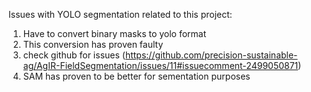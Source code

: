 Issues with YOLO segmentation related to this project:
1. Have to convert binary masks to yolo format
2. This conversion has proven faulty
3. check github for issues (https://github.com/precision-sustainable-ag/AgIR-FieldSegmentation/issues/11#issuecomment-2499050871)
4. SAM has proven to be better for sementation purposes